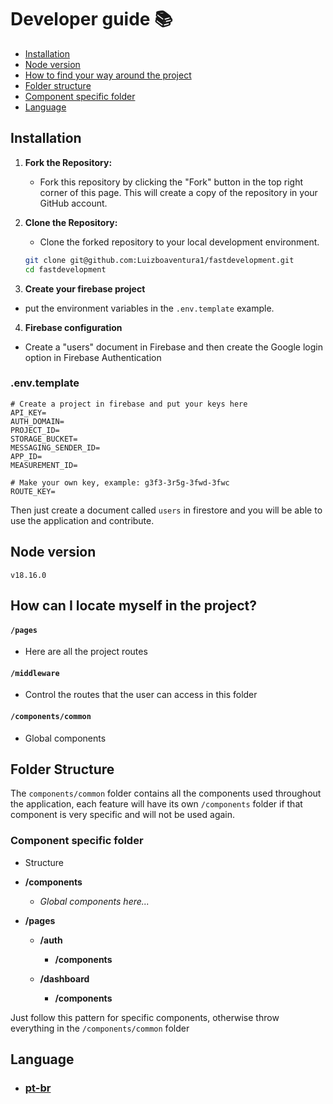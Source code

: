 # Developer guide 📚

- [Installation](#installation)
- [Node version](#node-version)
- [How to find your way around the project](#how-can-i-locate-myself-in-the-project)
- [Folder structure](#folder-structure)
- [Component specific folder](#component-specific-folder)
- [Language](#language)

## Installation

1. **Fork the Repository:**
   - Fork this repository by clicking the "Fork" button in the top right corner of this page. This will create a copy of the repository in your GitHub account.

2. **Clone the Repository:**
   - Clone the forked repository to your local development environment.

   ```bash
   git clone git@github.com:Luizboaventura1/fastdevelopment.git
   cd fastdevelopment

3. **Create your firebase project**
  - put the environment variables in the `.env.template` example.

4. **Firebase configuration**
  - Create a "users" document in Firebase and then create the Google login option in Firebase Authentication

### .env.template

```
# Create a project in firebase and put your keys here
API_KEY=
AUTH_DOMAIN=
PROJECT_ID=
STORAGE_BUCKET=
MESSAGING_SENDER_ID=
APP_ID=
MEASUREMENT_ID=

# Make your own key, example: g3f3-3r5g-3fwd-3fwc
ROUTE_KEY=
```  

Then just create a document called `users` in firestore and you will be able to use the application and contribute.

## Node version

`v18.16.0`

## How can I locate myself in the project?

#### `/pages`
  - Here are all the project routes
#### `/middleware`
  - Control the routes that the user can access in this folder
#### `/components/common`
  - Global components

## Folder Structure

The `components/common` folder contains all the components used throughout the application, each feature will have its own `/components` folder if that component is very specific and will not be used again.

### Component specific folder

- Structure

- **/components**
  - _Global components here..._

- **/pages**
  - **/auth**
    - **/components**

  - **/dashboard**
    - **/components**

Just follow this pattern for specific components, otherwise throw everything in the `/components/common` folder

## Language

  - ### [pt-br](../pt-br/estrutura.md)